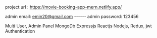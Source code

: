 project url : https://movie-booking-app-mern.netlify.app/

admin email: emin20@gmail.com   ------
admin password: 123456

Multi User, Admin Panel MongoDb Expressjs Reactjs Nodejs, Redux, jwt Authentication
